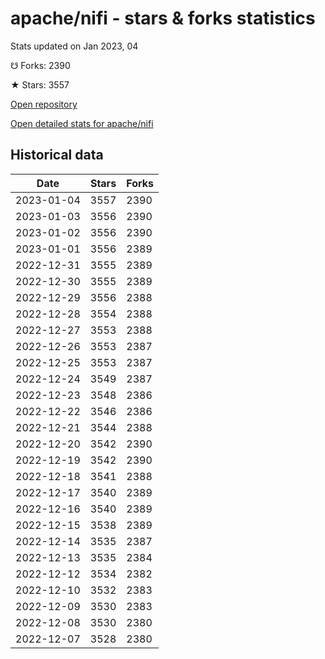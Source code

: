 # apache/nifi - stars & forks statistics

Stats updated on Jan 2023, 04

☋ Forks: 2390

★ Stars: 3557

[Open repository](https://github.com/apache/nifi)

[Open detailed stats for apache/nifi](https://reviewgithub.com/rep/apache/nifi)

## Historical data
| Date | Stars | Forks |
|------|-------|-------|
| 2023-01-04 | 3557 | 2390 | 
| 2023-01-03 | 3556 | 2390 | 
| 2023-01-02 | 3556 | 2390 | 
| 2023-01-01 | 3556 | 2389 | 
| 2022-12-31 | 3555 | 2389 | 
| 2022-12-30 | 3555 | 2389 | 
| 2022-12-29 | 3556 | 2388 | 
| 2022-12-28 | 3554 | 2388 | 
| 2022-12-27 | 3553 | 2388 | 
| 2022-12-26 | 3553 | 2387 | 
| 2022-12-25 | 3553 | 2387 | 
| 2022-12-24 | 3549 | 2387 | 
| 2022-12-23 | 3548 | 2386 | 
| 2022-12-22 | 3546 | 2386 | 
| 2022-12-21 | 3544 | 2388 | 
| 2022-12-20 | 3542 | 2390 | 
| 2022-12-19 | 3542 | 2390 | 
| 2022-12-18 | 3541 | 2388 | 
| 2022-12-17 | 3540 | 2389 | 
| 2022-12-16 | 3540 | 2389 | 
| 2022-12-15 | 3538 | 2389 | 
| 2022-12-14 | 3535 | 2387 | 
| 2022-12-13 | 3535 | 2384 | 
| 2022-12-12 | 3534 | 2382 | 
| 2022-12-10 | 3532 | 2383 | 
| 2022-12-09 | 3530 | 2383 | 
| 2022-12-08 | 3530 | 2380 | 
| 2022-12-07 | 3528 | 2380 | 

